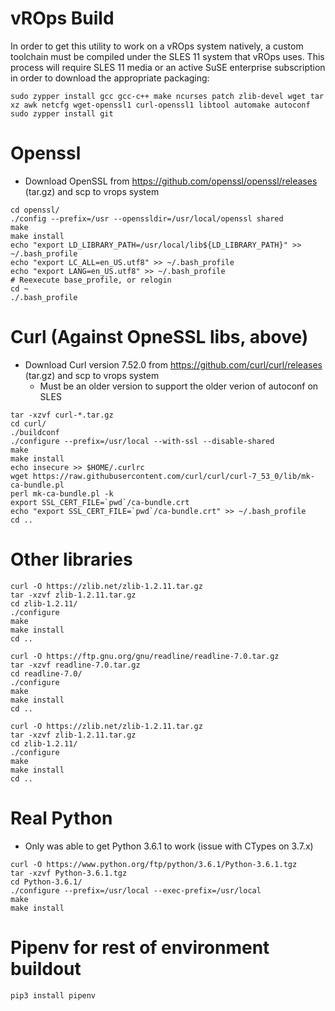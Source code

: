 # vROps Build

In order to get this utility to work on a vROps system natively, a custom toolchain must be compiled under the SLES 11
system that vROps uses.  This process will require SLES 11 media or an active SuSE enterprise subscription in order to
download the appropriate packaging:

```
sudo zypper install gcc gcc-c++ make ncurses patch zlib-devel wget tar xz awk netcfg wget-openssl1 curl-openssl1 libtool automake autoconf
sudo zypper install git
```

# Openssl
* Download OpenSSL from https://github.com/openssl/openssl/releases (tar.gz) and scp to vrops system
```
cd openssl/
./config --prefix=/usr --openssldir=/usr/local/openssl shared
make
make install
echo "export LD_LIBRARY_PATH=/usr/local/lib${LD_LIBRARY_PATH}" >> ~/.bash_profile
echo "export LC_ALL=en_US.utf8" >> ~/.bash_profile
echo "export LANG=en_US.utf8" >> ~/.bash_profile
# Reexecute base_profile, or relogin
cd ~
./.bash_profile
```


# Curl (Against OpneSSL libs, above)
* Download Curl version 7.52.0 from https://github.com/curl/curl/releases (tar.gz) and scp to vrops system
  * Must be an older version to support the older verion of autoconf on SLES
```
tar -xzvf curl-*.tar.gz
cd curl/
./buildconf
./configure --prefix=/usr/local --with-ssl --disable-shared
make
make install
echo insecure >> $HOME/.curlrc
wget https://raw.githubusercontent.com/curl/curl/curl-7_53_0/lib/mk-ca-bundle.pl
perl mk-ca-bundle.pl -k
export SSL_CERT_FILE=`pwd`/ca-bundle.crt
echo "export SSL_CERT_FILE=`pwd`/ca-bundle.crt" >> ~/.bash_profile
cd ..
```

# Other libraries

```
curl -O https://zlib.net/zlib-1.2.11.tar.gz
tar -xzvf zlib-1.2.11.tar.gz
cd zlib-1.2.11/
./configure
make
make install
cd ..

curl -O https://ftp.gnu.org/gnu/readline/readline-7.0.tar.gz
tar -xzvf readline-7.0.tar.gz
cd readline-7.0/
./configure
make
make install
cd ..

curl -O https://zlib.net/zlib-1.2.11.tar.gz
tar -xzvf zlib-1.2.11.tar.gz
cd zlib-1.2.11/
./configure
make
make install
cd ..
```

# Real Python
* Only was able to get Python 3.6.1 to work (issue with CTypes on 3.7.x)
```
curl -O https://www.python.org/ftp/python/3.6.1/Python-3.6.1.tgz
tar -xzvf Python-3.6.1.tgz
cd Python-3.6.1/
./configure --prefix=/usr/local --exec-prefix=/usr/local
make
make install
```

# Pipenv for rest of environment buildout
```
pip3 install pipenv
```
